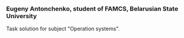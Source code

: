 ### Eugeny Antonchenko, student of FAMCS, Belarusian State University
Task solution for subject "Operation systems".
